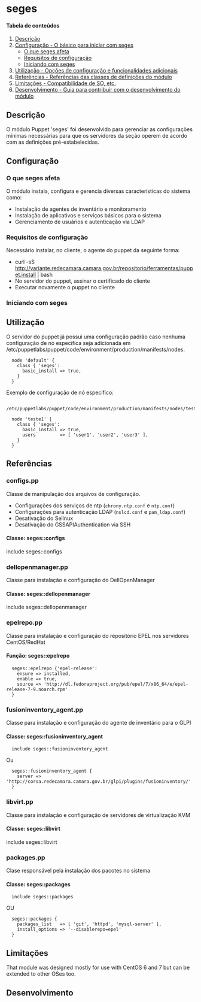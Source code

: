 # seges

#### Tabela de conteúdos

1. [Descrição](#descricao)
1. [Configuração - O básico para iniciar com seges](#configuracao)
    * [O que seges afeta](#o-que-seges-afeta)
    * [Requisitos de configuração](#requisitos-de-configuracao)
    * [Iniciando com seges](#inciando-com-seges)
1. [Utilização - Opções de configuração e funcionalidades adicionais](#utilizacao)
1. [Referências - Referências das classes de definições do módulo](#referencias)
1. [Limitações - Compatibilidade de SO, etc.](#limitacoes)
1. [Desenvolvimento - Guia para contribuir com o desenvolvimento do módulo](#desenvolvimento)

## Descrição

O módulo Puppet 'seges' foi desenvolvido para gerenciar as configurações
mínimas necessárias para que os servidores da seção operem de acordo
com as definições pré-estabelecidas.

## Configuração

### O que seges afeta

O módulo instala, configura e gerencia diversas características do sistema como:

* Instalação de agentes de inventário e monitoramento
* Instalação de aplicativos e serviços básicos para o sistema
* Gerenciamento de usuários e autenticação via LDAP

### Requisitos de configuração 

Necessário instalar, no cliente, o agente do puppet da seguinte forma:

* curl -sS http://variante.redecamara.camara.gov.br/repositorio/ferramentas/puppet.install | bash
* No servidor do puppet, assinar o certificado do cliente
* Executar novamente o puppet no cliente

### Iniciando com seges

## Utilização

O servidor do puppet já possui uma configuração padrão caso nenhuma configuração de nó específica seja adicionada em /etc/puppetlabs/puppet/code/environment/production/manifests/nodes.

```
  node 'default' {
    class { 'seges':
      basic_install => true,
    }
  }
```
Exemplo de configuração de nó específico:
 
```
  /etc/puppetlabs/puppet/code/environment/production/manifests/nodes/teste1.pp

  node 'teste1' {
    class { 'seges':
      basic_install => true,
      users         => [ 'user1', 'user2', 'user3' ],
    }
  }
```

## Referências

### configs.pp

Classe de manipulação dos arquivos de configuração.

* Configurações dos serviços de ntp (`chrony.ntp.conf` e `ntp.conf`)
* Configurações para autenticação LDAP (`nslcd.conf` e `pam_ldap.conf`) 
* Desativação do Selinux
* Desativação do GSSAPIAuthentication via SSH

#### Classe: seges::configs

include seges::configs

### dellopenmanager.pp

Classe para instalação e configuração do DellOpenManager

#### Classe: seges::dellopenmanager 

include seges::dellopenmanager

### epelrepo.pp

Classe para instalação e configuração do repositório EPEL nos servidores CentOS/RedHat

#### Função: seges::epelrepo

```
  seges::epelrepo {'epel-release':
    ensure => installed,
    enable => true,
    source => 'http://dl.fedoraproject.org/pub/epel/7/x86_64/e/epel-release-7-9.noarch.rpm'
  }
```

### fusioninventory_agent.pp

Classe para instalação e configuração do agente de inventário para o GLPI

#### Classe: seges::fusioninventory_agent

```
  include seges::fusioninventory_agent
```

Ou

```
  seges::fusioninventory_agent {
    server => 'http://corsa.redecamara.camara.gov.br/glpi/plugins/fusioninventory/'
  }
```

### libvirt.pp

Classe para instalação e configuração de servidores de virtualização KVM

#### Classe: seges::libvirt

  include seges::libvirt

### packages.pp

Clase responsável pela instalação dos pacotes no sistema

#### Classe: seges::packages

```
  include seges::packages
```

OU

```
  seges::packages {
    packages_list   => [ 'git', 'httpd', 'mysql-server' ], 
    install_options => '--disablerepo=epel'    
  }
```
 
## Limitações

  That module was designed mostly for use with CentOS 6 and 7
  but can be extended to other OSes too.

## Desenvolvimento
